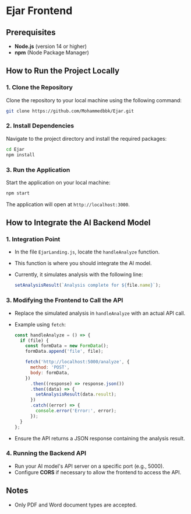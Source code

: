 # Ejar Frontend 

## Prerequisites

- **Node.js** (version 14 or higher)
- **npm** (Node Package Manager)

## How to Run the Project Locally

### 1. Clone the Repository

Clone the repository to your local machine using the following command:

```bash
git clone https://github.com/Mohammedbbk/Ejar.git
```


### 2. Install Dependencies

Navigate to the project directory and install the required packages:

```bash
cd Ejar
npm install
```

### 3. Run the Application

Start the application on your local machine:

```bash
npm start
```

The application will open at `http://localhost:3000`.

## How to Integrate the AI Backend Model

### 1. Integration Point

- In the file `EjarLanding.js`, locate the `handleAnalyze` function.
- This function is where you should integrate the AI model.
- Currently, it simulates analysis with the following line:

  ```jsx
  setAnalysisResult(`Analysis complete for ${file.name}`);
  ```

### 3. Modifying the Frontend to Call the API

- Replace the simulated analysis in `handleAnalyze` with an actual API call.
- Example using `fetch`:

  ```jsx
  const handleAnalyze = () => {
    if (file) {
      const formData = new FormData();
      formData.append('file', file);

      fetch('http://localhost:5000/analyze', {
        method: 'POST',
        body: formData,
      })
        .then((response) => response.json())
        .then((data) => {
          setAnalysisResult(data.result);
        })
        .catch((error) => {
          console.error('Error:', error);
        });
    }
  };
  ```

- Ensure the API returns a JSON response containing the analysis result.

### 4. Running the Backend API

- Run your AI model's API server on a specific port (e.g., 5000).
- Configure **CORS** if necessary to allow the frontend to access the API.

## Notes

- Only PDF and Word document types are accepted.

